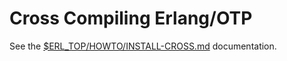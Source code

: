 Cross Compiling Erlang/OTP
==========================

See the [$ERL_TOP/HOWTO/INSTALL-CROSS.md][] documentation.


   [$ERL_TOP/HOWTO/INSTALL-CROSS.md]: ../HOWTO/INSTALL-CROSS.md
